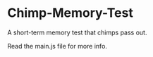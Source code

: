 # Chimp-Memory-Test
A short-term memory test that chimps pass out.

Read the main.js file for more info.
